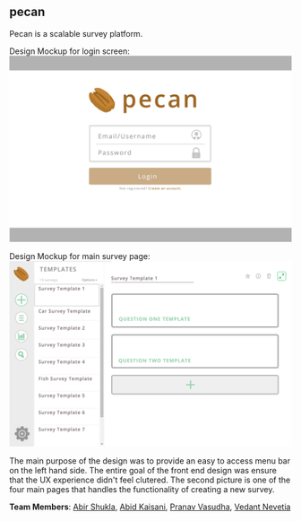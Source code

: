 ## pecan

Pecan is a scalable survey platform.

Design Mockup for login screen:
![Alt text](/mockups/login.png?raw=true "Login")

Design Mockup for main survey page:
![Alt text](/mockups/add.png?raw=true "Add")

The main purpose of the design was to provide an easy to access menu bar on the left hand side. The entire goal of the front end design was ensure that the UX experience didn't feel clutered. The second picture is one of the four main pages that handles the functionality of creating a new survey.

**Team Members**: [Abir Shukla](https://github.com/shoekla), [Abid Kaisani](https://github.com/akaisani), [Pranav Vasudha](https://github.com/InfernalVortex), [Vedant Nevetia](https://github.com/vnev)
